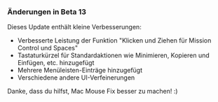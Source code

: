 ### Änderungen in Beta 13

Dieses Update enthält kleine Verbesserungen:

- Verbesserte Leistung der Funktion "Klicken und Ziehen für Mission Control und Spaces"
- Tastaturkürzel für Standardaktionen wie Minimieren, Kopieren und Einfügen, etc. hinzugefügt
- Mehrere Menüleisten-Einträge hinzugefügt
- Verschiedene andere UI-Verfeinerungen

Danke, dass du hilfst, Mac Mouse Fix besser zu machen! :)